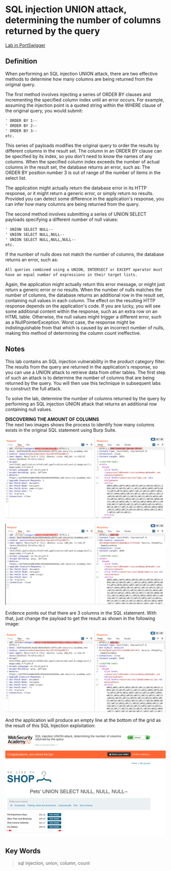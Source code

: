 # SQL injection UNION attack, determining the number of columns returned by the query

[Lab in PortSwigger](https://portswigger.net/web-security/sql-injection/union-attacks/lab-determine-number-of-columns)

## Definition
When performing an SQL injection UNION attack, there are two effective methods to determine how many columns are being returned from the original query.

The first method involves injecting a series of ORDER BY clauses and incrementing the specified column index until an error occurs. For example, assuming the injection point is a quoted string within the WHERE clause of the original query, you would submit:

```
' ORDER BY 1--
' ORDER BY 2--
' ORDER BY 3--
etc.
```

This series of payloads modifies the original query to order the results by different columns in the result set. The column in an ORDER BY clause can be specified by its index, so you don't need to know the names of any columns. When the specified column index exceeds the number of actual columns in the result set, the database returns an error, such as:
The ORDER BY position number 3 is out of range of the number of items in the select list.

The application might actually return the database error in its HTTP response, or it might return a generic error, or simply return no results. Provided you can detect some difference in the application's response, you can infer how many columns are being returned from the query.

The second method involves submitting a series of UNION SELECT payloads specifying a different number of null values:
```
' UNION SELECT NULL--
' UNION SELECT NULL,NULL--
' UNION SELECT NULL,NULL,NULL--
etc.
```

If the number of nulls does not match the number of columns, the database returns an error, such as:
```
All queries combined using a UNION, INTERSECT or EXCEPT operator must have an equal number of expressions in their target lists.
```

Again, the application might actually return this error message, or might just return a generic error or no results. When the number of nulls matches the number of columns, the database returns an additional row in the result set, containing null values in each column. The effect on the resulting HTTP response depends on the application's code. If you are lucky, you will see some additional content within the response, such as an extra row on an HTML table. Otherwise, the null values might trigger a different error, such as a NullPointerException. Worst case, the response might be indistinguishable from that which is caused by an incorrect number of nulls, making this method of determining the column count ineffective. 

## Notes
This lab contains an SQL injection vulnerability in the product category filter. The results from the query are returned in the application's response, so you can use a UNION attack to retrieve data from other tables. The first step of such an attack is to determine the number of columns that are being returned by the query. You will then use this technique in subsequent labs to construct the full attack.

To solve the lab, determine the number of columns returned by the query by performing an SQL injection UNION attack that returns an additional row containing null values.

**DISCOVERING THE AMOUNT OF COLUMNS**  
The next two images shows the process to identify how many columns exists in the original SQL statement using Burp Suite.
  
![](images/image01.png)
  
![](images/image02.png)

Evidence points out that there are 3 columns in the SQL statement. With that, just change the payload to get the result as shown in the following image:
  
![](images/image03.png)

And the application will produce an empty line at the bottom of the grid as the result of this SQL Injection exploitation:
  
![](images/image04.png)

## Key Words
> sql injection, union, column, count